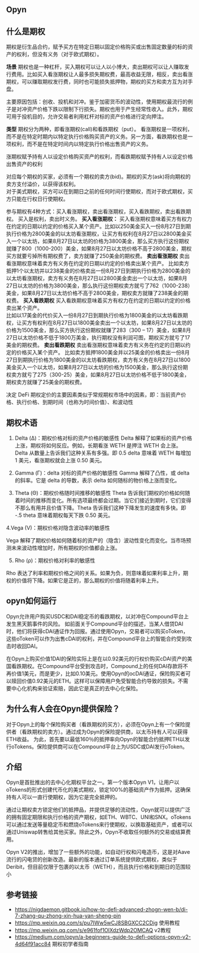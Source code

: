 ## Opyn
## 什么是期权
期权是衍生品合约，赋予买方在特定日期以固定价格购买或出售固定数量的标的资产的权利，但没有义务（对于欧式期权）。 

**场景** 
期权也是一种杠杆，买入期权可以让人以小博大，卖出期权可以让人赚取发行费用。比如买入看涨期权让人最多损失期权费，最高收益无限，相反，卖出看涨期权，可以赚取期权发行费，同时也可能损失抵押物，期权的买方和卖方互为对手盘。

主要原因包括：创收、投机和对冲。鉴于加密货币的波动性，使用期权最流行的例子是对冲资产价格下跌以限制下行损失。期权也用于产生经常性收入。此外，期权可用于投机目的，允许交易者利用杠杆对标的资产价格进行定向押注。


**类型**
期权分为两种，即看涨期权(call)和看跌期权（put）。
看涨期权是一项权利，而不是在特定时期内以特定执行价格购买资产的义务。另一方面，看跌期权也是一项权利，而不是在特定时间内以特定执行价格出售资产的义务。

涨期权赋予持有人以设定价格购买资产的权利，而看跌期权赋予持有人以设定价格出售资产的权利

对应每个期权的买家，必须有一个期权的卖方(bid)。期权的买方(ask)将向期权的卖方支付溢价，以获得该权利。  
对于美式期权，买方可以在到期日之前的任何时间行使期权，而对于欧式期权，买方只能在行权日行使期权。

参与期权有4种方式：买入看涨期权，卖出看涨期权，买入看跌期权，卖出看跌期权。 买入是权利，卖出时义务。
**买入看涨期权：**
买入看涨期权意味着买方有权力在约定的日期以约定的价格买入某个资产。比如以250美金买入一份8月27日到期执行价格为2800美金的以太坊看涨期权，让买方有权利在8月27日以2800美金买入一个以太坊，如果8月27日以太坊的价格为3800美金，那么买方执行这份期权就赚了800（1000-200）美金，如果8月27日以太坊价格不高于2800美金，期权买方就要亏掉所有期权费了，卖方就赚了250美金的期权费。
**卖出看涨期权**
卖出看涨期权意味着卖方有义务在约定的日期以约定的价格卖出某个资产。
比如卖方抵押1个以太坊并以238美金的价格卖出一份8月27日到期执行价格为2800美金的以太坊看涨期权，卖方有义务在8月27日以2800美金卖出一个以太坊，如果8月27日以太坊的价格为3800美金，那么执行这份期权卖方就亏了762（1000-238）美金，如果8月27日以太坊价格不高于2800美金，期权卖方就赚了238美金的期权费。
**买入看跌期权**
买入看跌期权意味着买方有权力在约定的日期以约定的价格卖出某个资产。  
比如以17美金的代价买入一份8月27日到期执行价格为1800美金的以太坊看跌期权，让买方有权利在8月27日以1800美金卖出一个以太坊，如果8月27日以太坊的价格为1500美金，那么买方执行这份期权就赚了283（300 – 17）美金，如果8月27日以太坊价格不低于1800万美金，执行期权没有利润可图，期权买方就亏了17美金的期权费。
**卖出看跌期权** 
卖出看涨期权意味着卖方有义务在约定的日期以约定的价格买入某个资产。
比如卖方抵押1800美金并以25美金的价格卖出一份8月27日到期执行价格为1800美金的以太坊看跌期权，卖方有义务在8月27日以1800美金买入一个以太坊，如果8月27日以太坊的价格为1500美金，那么执行这份期权卖方就亏了275（300-25）美金，如果8月27日以太坊价格不低于1800美金，期权卖方就赚了25美金的期权费。


决定 DeFi 期权定价的主要因素类似于常规期权市场中的因素，即：当前资产价格、执行价格、到期时间（也称为时间价值）、和波动性

## 期权术语
1. Delta (Δ)：期权价格对标的资产价格的敏感性
Delta 解释了如果标的资产价格上涨，期权将如何反应。例如，长期看涨 WETH 是押注 WETH 会上涨。Delta 从数量上告诉我们这种关系有多强。即 0.5 delta 意味着 WETH 每增加 1 美元，看涨期权就会上涨 0.50 美元。 

2. Gamma (Γ)：delta 对标的资产价格的敏感性
Gamma 解释了凸性，或 delta 的斜率。它是 delta 的导数，表示 delta 如何随标的物价格上涨而变化。

3. Theta (Θ)：期权价格随时间推移的敏感性
Theta 告诉我们期权的价格如何随着时间的推移而变化。所有选项最终都会过期。当它们接近到期时，它们变得不那么有用并且价值下降。Theta 告诉我们这种下降发生的速度有多快。即 -.5 theta 意味着期权每天下跌 0.50 美元。

4.Vega (V)：期权价格对隐含波动率的敏感性

Vega 解释了期权价格如何随着标的资产的（隐含）波动性变化而变化。当市场预测未来波动性增加时，所有期权的价值都会上涨。

5. Rho (ρ)：期权价格对利率的敏感性

Rho 表达了利率和期权价格之间的关系。如果为负，则意味着如果利率上升，期权的价值将下降。如果它是正的，那么期权的价值将随着利率上升。

## opyn如何运行

Opyn允许用户购买USDC和DAI稳定币的看跌期权，以对冲在Compound平台上发生黑天鹅事件的风险。
如前面关于Compound平台的描述，当某人借贷DAI时，他们将获得cDAI通证作为回报。通过使用Opyn，交易者可以购买oToken，这些oToken可以作为出售cDAI的权利，并在Compound平台上的智能合约受到攻击时收回DAI。

在Opyn上购买价值1DAI的保险实际上是在以0.92美元的行权价购买cDAI资产的美国看跌期权。在Compound平台受到攻击时，Compound上的任何DAI存款将不再价值1美元，而是更少，比如0.10美元。使用Opyn的ocDAI通证，保险购买者可以赎回价值0.92美元的ETH。这样可以保障用户免受智能合约导致的损失。不需要中心化机构来验证索赔，因此它是真正的去中心化保险。

## 为什么有人会在Opyn提供保险？
对于Opyn上的每个保险购买者（看跌期权的买方），必须在Opyn上有一个保险提供者（看跌期权的卖方）。通过成为Opyn的保险提供商，以太币持有人可以获得ETH收益。
为此，首先要以最低160％的抵押率向Opyn的智能合约抵押ETH以发行oTokens。保险提供商可以在Compound平台上为USDC或DAI发行oToken。  


## 介绍
Opyn是首批推出的去中心化期权平台之一。第一个版本Opyn V1，让用户以oTokens的形式创建代币化的美式期权，锁定100%的基础资产作为抵押。这确保持有人可以一直行使期权，因为它是完全抵押的。

通过让期权卖方锁定他们的抵押品，并提供足够的流动性，Opyn就可以提供广泛的拥有固定期限和执行价格的资产期权，如ETH、WBTC、UNI和SNX。oTokens可以通过发送等量稳定币和燃烧oTokens来行使期权，以换取基础资产，或者可以通过Uniswap转售给其他买家。除此之外，Opyn不收取任何额外的交易或结算费用。

Opyn V2的推出，增加了一些额外的功能，如自动行权和闪电造币，这是对Aave流行的闪电贷的创新改造。最新的版本通过订单系统提供欧式期权，类似于Deribit，但目前仅限于包裹的以太币（WETH），而且执行价格和到期日的范围较小

## 参考链接

- https://nigdaemon.gitbook.io/how-to-defi-advanced-zhogn-wen-b/di-7-zhang-qu-zhong-xin-hua-yan-sheng-pin  
- https://mp.weixin.qq.com/s/pu7IWw5wCJ8SBGXCC2CDig 使用教程
- https://mp.weixin.qq.com/s/e961fof1OlXdzWdp2OMCAQ v2教程
- https://medium.com/opyn/a-beginners-guide-to-defi-options-opyn-v2-4d64f91acc84 期权初学者指南

